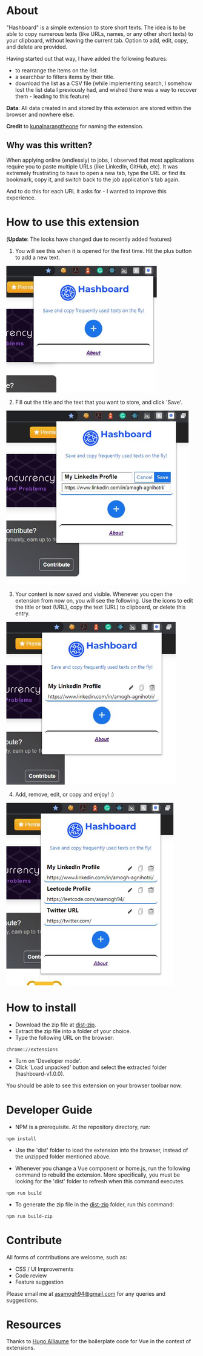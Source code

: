 # About

"Hashboard" is a simple extension to store short texts. The idea is to be able to copy numerous texts (like URLs, names, or any other short texts) to your clipboard, without leaving the current tab. Option to add, edit, copy, and delete are provided. 

Having started out that way, I have added the following features:
- to rearrange the items on the list.
- a searchbar to filters items by their title.
- download the list as a CSV file (while implementing search, I somehow lost the list data I previously had, and wished there was a way to recover them - leading to this feature)

**Data**: All data created in and stored by this extension are stored within the browser and nowhere else.

**Credit** to [kunalnarangtheone](https://github.com/kunalnarangtheone/) for naming the extension.

## Why was this written?

When applying online (endlessly) to jobs, I observed that most applications require you to paste multiple URLs (like LinkedIn, GitHub, etc). It was extremely frustrating to have to open a new tab, type the URL or find its bookmark, copy it, and switch back to the job application's tab again. 

And to do this for each URL it asks for - I wanted to improve this experience.

# How to use this extension

(**Update**: The looks have changed due to recently added features)

1. You will see this when it is opened for the first time. Hit the plus button to add a new text.

![Alt](https://github.com/amogh94/hashboard/blob/master/screenshots/readme1.JPG "First Time")

2. Fill out the title and the text that you want to store, and click 'Save'. 

![Alt](https://github.com/amogh94/hashboard/blob/master/screenshots/readme2.JPG "Adding a new text")

3. Your content is now saved and visible. Whenever you open the extension from now on, you will see the following. Use the icons to edit the title or text (URL), copy the text (URL) to clipboard, or delete this entry.

![Alt](https://github.com/amogh94/hashboard/blob/master/screenshots/readme3.JPG "Added a new text")

4. Add, remove, edit, or copy and enjoy! :)

![Alt](https://github.com/amogh94/hashboard/blob/master/screenshots/readme4.JPG "Added a new text")

# How to install

- Download the zip file at [dist-zip](https://github.com/amogh94/hashboard/blob/master/dist-zip/hashboard-v1.0.0.zip).
- Extract the zip file into a folder of your choice.
- Type the following URL on the browser:
```
chrome://extensions
```
- Turn on 'Developer mode'.
- Click 'Load unpacked' button and select the extracted folder (hashboard-v1.0.0).

You should be able to see this extension on your browser toolbar now.

# Developer Guide

- NPM is a prerequisite. At the repository directory, run:
```
npm install
```

- Use the 'dist' folder to load the extension into the browser, instead of the unzipped folder mentioned above.

- Whenever you change a Vue component or home.js, run the following command to rebuild the extension. More specifically, you must be looking for the 'dist' folder to refresh when this command executes.
```
npm run build
```

- To generate the zip file in the [dist-zip](https://github.com/amogh94/hashboard/blob/master/dist-zip/) folder, run this command:
```
npm run build-zip
```


# Contribute

All forms of contributions are welcome, such as:
- CSS / UI Improvements
- Code review
- Feature suggestion

Please email me at asamogh94@gmail.com for any queries and suggestions.

# Resources
Thanks to [Hugo Alliaume](https://github.com/Kocal/vue-web-extension) for the boilerplate code for Vue in the context of extensions. 
